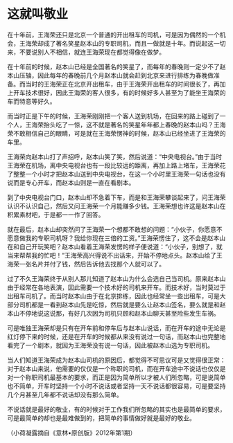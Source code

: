 # 这就叫敬业

在十年前，王海荣还只是北京一个普通的开出租车的司机，可是因为偶然的一个机会，王海荣却成了著名笑星赵本山的专职司机，而且一做就是十年。而说起这一切来，不要说别人不相信，就连王海荣现在都觉得像在做梦。 

在十年前的时候，赵本山已经是全国著名的笑星了，而每年的春晚则一定少不了赵本山压轴，因此每年的春晚前几个月赵本山就会赶到北京来进行排练为春晚做准备。而当时的王海荣正在北京开出租车，由于王海荣开出租车的时间很长了，再加上开车技术很好，因此王海荣的客人很多，有的时候好多人甚至为了能坐王海荣的车而特意等好久。 

而当时正是下午的时候，王海荣刚刚把一个客人送到机场，在回来的路上碰到了一个人，王海荣抬头吃了一惊，这不就是著名的笑星年年都上春晚的赵本山吗？王海荣不敢相信自己的眼睛，可是就在王海荣愣神的时候，赵本山已经坐进了王海荣的车里。 

王海荣向赵本山打了声招呼，赵本山笑了笑，然后说道：“中央电视台。”由于当时王海荣在机场，离中央电视台也有一段比较远的距离，再加上路上堵车，王海荣花了整整一个小时才把赵本山送到中央电视台，在这一个小时里王海荣一句话也没有说而是专心开车，而赵本山则是一直在看剧本。 

到了中央电视台门口，赵本山却不急着下车，而是和王海荣攀谈起来了，问王海荣认识不认识自己，然后又问王海荣一个月能赚多少钱。王海荣想也许这是赵本山在积累素材吧，于是都一一作了回答。 

就在最后，赵本山却突然问了王海荣一个想都不敢想的问题：“小伙子，你愿意不愿意做我的专职司机呀？我给你现在三倍的工资。”王海荣愣住了，这不会是赵本山在和自己开玩笑吧？赵本山看着王海荣发愣的样子便说道：“小伙子，别想了，就当来帮帮我的忙吧！”王海荣高兴得说不出话来，开始不停地点头。赵本山给了王海荣一张名片并付了钱，然后告诉他去找那个人就可以了。 

过了不久王海荣终于从别人那儿知道了赵本山为什么会选自己当司机。原来赵本山由于经常在各地表演，因此需要一个技术好的司机来开车。而技术好，当时莫过于出租车司机了。而当时赵本山由于在北京排练，因此也经常坐一些出租车，可是大部分司机都是一看到赵本山先是吃惊，然后就是要么让赵本山签名，要么就是和赵本山不停地说这说那，有好几次因为司机只顾和赵本山聊天甚至险些发生车祸。 

可是唯独王海荣却是只有在开车前和停车后与赵本山说话，而在开车的途中无论是红灯停下来的时候，还是在开车的时候都从来没有说过一句话，而赵本山也完整地看完了一个剧本，就因为王海荣没有说一句话，因此被赵本山选为专职司机。 

当人们知道王海荣成为赵本山司机的原因后，都觉得不可思议可是又觉得很正常：对于赵本山来说，他需要的仅仅是一个称职的司机，而在开车途中不说话也仅仅是对一个称职司机最基本的要求，而正是因为简单所以才被人们所忽略，可是说简单也不简单，开车时坚持一个小时不说话或者坚持一天不说话都很容易，可是要坚持几个月甚至几年都不说话却没有那么简单。 

不说话就是最好的敬业，有的时候对于工作我们所忽略的其实也是最简单的要求，可是最简单的却也是最难做到的，把简单的事情做好就是最好的敬业。 

（小荷凝露摘自《意林•原创版》2012年第1期）